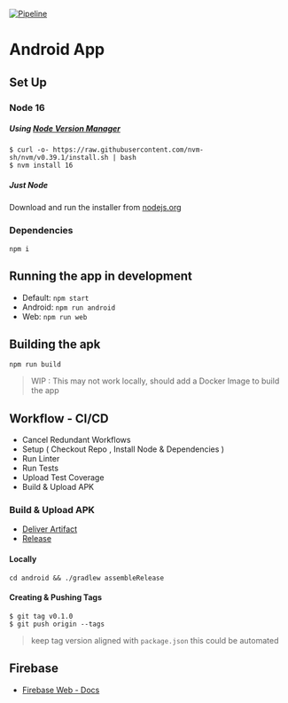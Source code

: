 [![Pipeline](https://github.com/taller2-grupo5-rostov-1c2022/android-app/actions/workflows/pipeline.yml/badge.svg)](https://github.com/taller2-grupo5-rostov-1c2022/android-app/actions/workflows/pipeline.yml)

# Android App

## Set Up

### Node 16

##### Using [Node Version Manager](https://github.com/nvm-sh/nvm)

```
$ curl -o- https://raw.githubusercontent.com/nvm-sh/nvm/v0.39.1/install.sh | bash
$ nvm install 16
```

##### Just Node

Download and run the installer from [nodejs.org](https://nodejs.org)

### Dependencies

```
npm i
```

## Running the app in development

- Default: `npm start`
- Android: `npm run android`
- Web: `npm run web`

## Building the apk

```
npm run build
```

> WIP : This may not work locally, should add a Docker Image to build the app

## Workflow - CI/CD

- Cancel Redundant Workflows
- Setup ( Checkout Repo , Install Node & Dependencies )
- Run Linter
- Run Tests
- Upload Test Coverage
- Build & Upload APK

### Build & Upload APK

- [Deliver Artifact](https://github.com/marketplace/actions/react-native-android-build-apk)
- [Release](https://github.com/softprops/action-gh-release)

#### Locally

```
cd android && ./gradlew assembleRelease
```

#### Creating & Pushing Tags

```
$ git tag v0.1.0
$ git push origin --tags
```

> keep tag version aligned with `package.json`
> this could be automated

## Firebase

- [Firebase Web - Docs](https://firebase.google.com/docs/auth/web/start)
